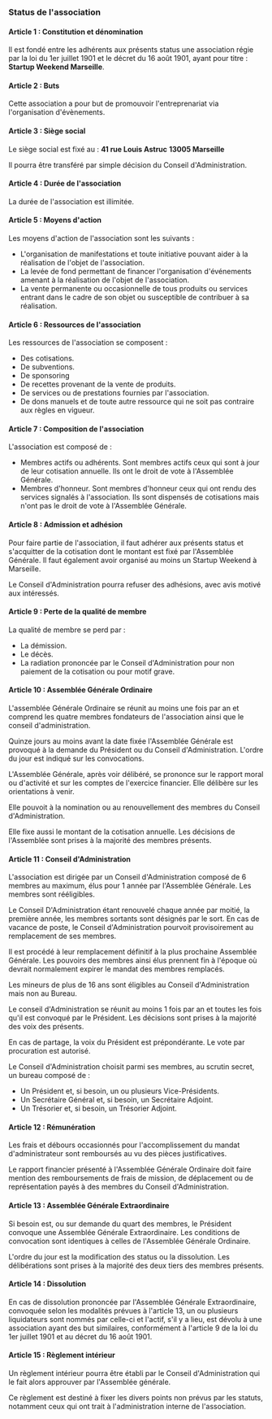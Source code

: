 ### Status de l'association

#### Article 1 : Constitution et dénomination
Il est fondé entre les adhérents aux présents status une association régie par la loi du 1er juillet 1901 et le décret du 16 août 1901, ayant pour titre : 
__Startup Weekend Marseille__.

#### Article 2 : Buts
Cette association a pour but de promouvoir l'entreprenariat via l'organisation d'évènements.

#### Article 3 : Siège social
Le siège social est fixé au :
__41 rue Louis Astruc__
__13005 Marseille__

Il pourra être transféré par simple décision du Conseil d'Administration.

#### Article 4 : Durée de l'association
La durée de l'association est illimitée.

#### Article 5 : Moyens d'action
Les moyens d'action de l'association sont les suivants :

* L'organisation de manifestations et toute initiative pouvant aider à la réalisation de l'objet de l'association.
* La levée de fond permettant de financer l'organisation d'événements amenant à la réalisation de l'objet de l'association.
* La vente permanente ou occasionnelle de tous produits ou services entrant dans le cadre de son objet ou susceptible de contribuer à sa réalisation.

#### Article 6 : Ressources de l'association
Les ressources de l'association se composent : 

* Des cotisations.
* De subventions. 
* De sponsoring
* De recettes provenant de la vente de produits.
* De services ou de prestations fournies par l'association.
* De dons manuels et de toute autre ressource qui ne soit pas contraire aux règles en vigueur.

#### Article 7 : Composition de l'association
L'association est composé de :

* Membres actifs ou adhérents. Sont membres actifs ceux qui sont à jour de leur cotisation annuelle. Ils ont le droit de vote à l'Assemblée Générale.
* Membres d'honneur. Sont membres d'honneur ceux qui ont rendu des services signalés à l'association. Ils sont dispensés de cotisations mais n'ont pas le droit de vote à l'Assemblée Générale.

#### Article 8 : Admission et adhésion
Pour faire partie de l'association, il faut adhérer aux présents status et s'acquitter de la cotisation dont le montant est fixé par l'Assemblée Générale. Il faut également avoir organisé au moins un Startup Weekend à Marseille.

Le Conseil d'Administration pourra refuser des adhésions, avec avis motivé aux intéressés.

#### Article 9 : Perte de la qualité de membre
La qualité de membre se perd par :

* La démission.
* Le décès.
* La radiation prononcée par le Conseil d'Administration pour non paiement de la cotisation ou pour motif grave.

#### Article 10 : Assemblée Générale Ordinaire
L'assemblée Générale Ordinaire se réunit au moins une fois par an et comprend les quatre membres fondateurs de l'association ainsi que le conseil d'administration.

Quinze jours au moins avant la date fixée l'Assemblée Générale est provoqué à la demande du Président ou du Conseil d'Administration. L'ordre du jour est indiqué sur les convocations.

L'Assemblée Générale, après voir délibéré, se prononce sur le rapport moral ou d'activité et sur les comptes de l'exercice financier. Elle délibère sur les orientations à venir.

Elle pouvoit à la nomination ou au renouvellement des membres du Conseil d'Administration.

Elle fixe aussi le montant de la cotisation annuelle.
Les décisions de l'Assemblée sont prises à la majorité des membres présents.

#### Article 11 : Conseil d'Administration
L'association est dirigée par un Conseil d'Administration composé de 6 membres au maximum, élus pour 1 année par l'Assemblée Générale. Les membres sont rééligibles. 

Le Conseil D'Administration étant renouvelé chaque année par moitié, la première année, les membres sortants sont désignés par le sort. En cas de vacance de poste, le Conseil d'Administration pourvoit provisoirement au remplacement de ses membres.

Il est procédé à leur remplacement définitif à la plus prochaine Assemblée Générale. Les pouvoirs des membres ainsi élus prennent fin à l'époque où devrait normalement expirer le mandat des membres remplacés. 

Les mineurs de plus de 16 ans sont éligibles au Conseil d'Administration mais non au Bureau. 

Le conseil d'Administration se réunit au moins 1 fois par an et toutes les fois qu'il est convoqué par le Président. Les décisions sont prises à la majorité des voix des présents. 

En cas de partage, la voix du Président est prépondérante. Le vote par procuration est autorisé. 

Le Conseil d'Administration choisit parmi ses membres, au scrutin secret, un bureau composé de :

* Un Président et, si besoin, un ou plusieurs Vice-Présidents.
* Un Secrétaire Général et, si besoin, un Secrétaire Adjoint.
* Un Trésorier et, si besoin, un Trésorier Adjoint.

#### Article 12 : Rémunération
Les frais et débours occasionnés pour l'accomplissement du mandat d'administrateur sont remboursés au vu des pièces justificatives. 

Le rapport financier présenté à l'Assemblée Générale Ordinaire doit faire mention des remboursements de frais de mission, de déplacement ou de représentation payés à des membres du Conseil d'Administration.

#### Article 13 : Assemblée Générale Extraordinaire
Si besoin est, ou sur demande du quart des membres, le Président convoque une Assemblée Générale Extraordinaire. Les conditions de convocation sont identiques à celles de l'Assemblée Générale Ordinaire. 

L'ordre du jour est la modification des status ou la dissolution. Les délibérations sont prises à la majorité des deux tiers des membres présents.

#### Article 14 : Dissolution
En cas de dissolution prononcée par l'Assemblée Générale Extraordinaire, convoquée selon les modalités prévues à l'article 13, un ou plusieurs liquidateurs sont nommés par celle-ci et l'actif, s'il y a lieu, est dévolu à une association ayant des but similaires, conformément à l'article 9 de la loi du 1er juillet 1901 et au décret du 16 août 1901.

#### Article 15 : Règlement intérieur
Un règlement intérieur pourra être établi par le Conseil d'Administration qui le fait alors approuver par l'Assemblée générale.

Ce règlement est destiné à fixer les divers points non prévus par les statuts, notamment ceux qui ont trait à l'administration interne de l'association.


 


